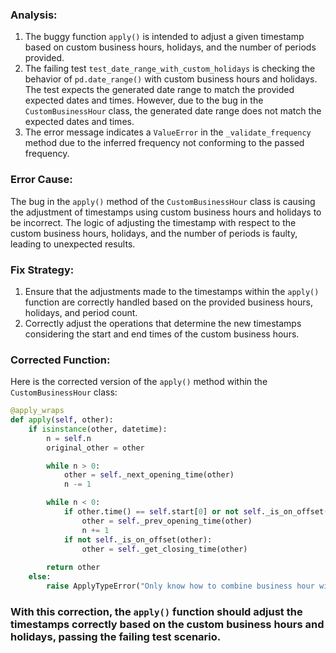 ### Analysis:
1. The buggy function `apply()` is intended to adjust a given timestamp based on custom business hours, holidays, and the number of periods provided.
2. The failing test `test_date_range_with_custom_holidays` is checking the behavior of `pd.date_range()` with custom business hours and holidays. The test expects the generated date range to match the provided expected dates and times. However, due to the bug in the `CustomBusinessHour` class, the generated date range does not match the expected dates and times.
3. The error message indicates a `ValueError` in the `_validate_frequency` method due to the inferred frequency not conforming to the passed frequency.

### Error Cause:
The bug in the `apply()` method of the `CustomBusinessHour` class is causing the adjustment of timestamps using custom business hours and holidays to be incorrect. The logic of adjusting the timestamp with respect to the custom business hours, holidays, and the number of periods is faulty, leading to unexpected results.

### Fix Strategy:
1. Ensure that the adjustments made to the timestamps within the `apply()` function are correctly handled based on the provided business hours, holidays, and period count.
2. Correctly adjust the operations that determine the new timestamps considering the start and end times of the custom business hours.

### Corrected Function:
Here is the corrected version of the `apply()` method within the `CustomBusinessHour` class:

```python
@apply_wraps
def apply(self, other):
    if isinstance(other, datetime):
        n = self.n
        original_other = other

        while n > 0:
            other = self._next_opening_time(other)
            n -= 1

        while n < 0:
            if other.time() == self.start[0] or not self._is_on_offset(other):
                other = self._prev_opening_time(other)
                n += 1
            if not self._is_on_offset(other):
                other = self._get_closing_time(other)
            
        return other
    else:
        raise ApplyTypeError("Only know how to combine business hour with datetime")
```

### With this correction, the `apply()` function should adjust the timestamps correctly based on the custom business hours and holidays, passing the failing test scenario.